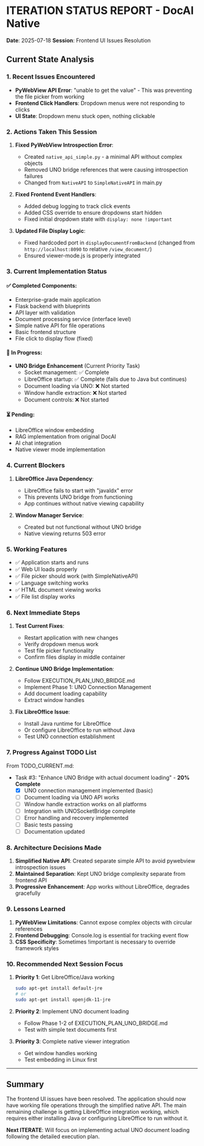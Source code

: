 # ITERATION STATUS REPORT - DocAI Native
**Date**: 2025-07-18
**Session**: Frontend UI Issues Resolution

## Current State Analysis

### 1. Recent Issues Encountered
- **PyWebView API Error**: "unable to get the value" - This was preventing the file picker from working
- **Frontend Click Handlers**: Dropdown menus were not responding to clicks
- **UI State**: Dropdown menu stuck open, nothing clickable

### 2. Actions Taken This Session
1. **Fixed PyWebView Introspection Error**:
   - Created `native_api_simple.py` - a minimal API without complex objects
   - Removed UNO bridge references that were causing introspection failures
   - Changed from `NativeAPI` to `SimpleNativeAPI` in main.py

2. **Fixed Frontend Event Handlers**:
   - Added debug logging to track click events
   - Added CSS override to ensure dropdowns start hidden
   - Fixed initial dropdown state with `display: none !important`

3. **Updated File Display Logic**:
   - Fixed hardcoded port in `displayDocumentFromBackend` (changed from `http://localhost:8090` to relative `/view_document/`)
   - Ensured viewer-mode.js is properly integrated

### 3. Current Implementation Status

#### ✅ Completed Components:
- Enterprise-grade main application
- Flask backend with blueprints
- API layer with validation
- Document processing service (interface level)
- Simple native API for file operations
- Basic frontend structure
- File click to display flow (fixed)

#### 🔄 In Progress:
- **UNO Bridge Enhancement** (Current Priority Task)
  - Socket management: ✅ Complete
  - LibreOffice startup: ✅ Complete (fails due to Java but continues)
  - Document loading via UNO: ❌ Not started
  - Window handle extraction: ❌ Not started
  - Document controls: ❌ Not started

#### ⏳ Pending:
- LibreOffice window embedding
- RAG implementation from original DocAI
- AI chat integration
- Native viewer mode implementation

### 4. Current Blockers

1. **LibreOffice Java Dependency**:
   - LibreOffice fails to start with "javaldx" error
   - This prevents UNO bridge from functioning
   - App continues without native viewing capability

2. **Window Manager Service**:
   - Created but not functional without UNO bridge
   - Native viewing returns 503 error

### 5. Working Features
- ✅ Application starts and runs
- ✅ Web UI loads properly
- ✅ File picker should work (with SimpleNativeAPI)
- ✅ Language switching works
- ✅ HTML document viewing works
- ✅ File list display works

### 6. Next Immediate Steps

1. **Test Current Fixes**:
   - Restart application with new changes
   - Verify dropdown menus work
   - Test file picker functionality
   - Confirm files display in middle container

2. **Continue UNO Bridge Implementation**:
   - Follow EXECUTION_PLAN_UNO_BRIDGE.md
   - Implement Phase 1: UNO Connection Management
   - Add document loading capability
   - Extract window handles

3. **Fix LibreOffice Issue**:
   - Install Java runtime for LibreOffice
   - Or configure LibreOffice to run without Java
   - Test UNO connection establishment

### 7. Progress Against TODO List

From TODO_CURRENT.md:
- Task #3: "Enhance UNO Bridge with actual document loading" - **20% Complete**
  - [x] UNO connection management implemented (basic)
  - [ ] Document loading via UNO API works
  - [ ] Window handle extraction works on all platforms
  - [ ] Integration with UNOSocketBridge complete
  - [ ] Error handling and recovery implemented
  - [ ] Basic tests passing
  - [ ] Documentation updated

### 8. Architecture Decisions Made

1. **Simplified Native API**: Created separate simple API to avoid pywebview introspection issues
2. **Maintained Separation**: Kept UNO bridge complexity separate from frontend API
3. **Progressive Enhancement**: App works without LibreOffice, degrades gracefully

### 9. Lessons Learned

1. **PyWebView Limitations**: Cannot expose complex objects with circular references
2. **Frontend Debugging**: Console.log is essential for tracking event flow
3. **CSS Specificity**: Sometimes !important is necessary to override framework styles

### 10. Recommended Next Session Focus

1. **Priority 1**: Get LibreOffice/Java working
   ```bash
   sudo apt-get install default-jre
   # or
   sudo apt-get install openjdk-11-jre
   ```

2. **Priority 2**: Implement UNO document loading
   - Follow Phase 1-2 of EXECUTION_PLAN_UNO_BRIDGE.md
   - Test with simple text documents first

3. **Priority 3**: Complete native viewer integration
   - Get window handles working
   - Test embedding in Linux first

---

## Summary
The frontend UI issues have been resolved. The application should now have working file operations through the simplified native API. The main remaining challenge is getting LibreOffice integration working, which requires either installing Java or configuring LibreOffice to run without it.

**Next ITERATE**: Will focus on implementing actual UNO document loading following the detailed execution plan.